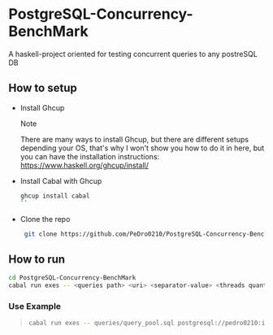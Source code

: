# PostgreSQL-Concurrency-BenchMark

A haskell-project oriented for testing concurrent queries to any postreSQL DB

## How to setup

- Install Ghcup
   > [!NOTE]
   > There are many ways to install Ghcup, but there are different setups depending your OS,
   > that's why I won't show you how to do it in here, but you can have the installation instructions:
   > <https://www.haskell.org/ghcup/install/>
>
- Install Cabal with Ghcup

   ```bash
   ghcup install cabal
   ``
- Clone the repo

  ```bash
   git clone https://github.com/PeDro0210/PostgreSQL-Concurrency-BenchMark.git
  ```

## How to run

```bash
cd PostgreSQL-Concurrency-BenchMark
cabal run exes -- <queries path> <uri> <separator-value> <threads quantity>
```

### Use Example

>``` bash
>cabal run exes -- queries/query_pool.sql postgresql://pedro0210:idunno_com@localhost:5432/db - 30
>```
